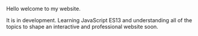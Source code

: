 Hello welcome to my website.

It is in development. Learning JavaScript ES13 and understanding all of the topics to shape an interactive and professional website soon.
